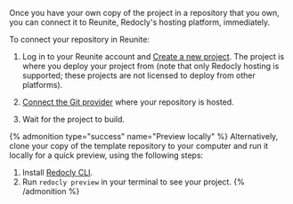 Once you have your own copy of the project in a repository that you own, you can connect it to Reunite, Redocly's hosting platform, immediately.

To connect your repository in Reunite:

1. Log in to your Reunite account and [Create a new project](../../setup/how-to/manage-projects.md#create-a-project).
   The project is where you deploy your project from (note that only Redocly hosting is supported; these projects are not licensed to deploy from other platforms).

1. [Connect the Git provider](../../setup/how-to/git-providers/connect-git-provider.md) where your repository is hosted.

1. Wait for the project to build.

{% admonition type="success" name="Preview locally" %}
Alternatively, clone your copy of the template repository to your computer and run it locally for a quick preview, using the following steps:

1. Install [Redocly CLI](https://redocly.com/docs/cli/installation).
1. Run `redocly preview` in your terminal to see your project.
{% /admonition %}

